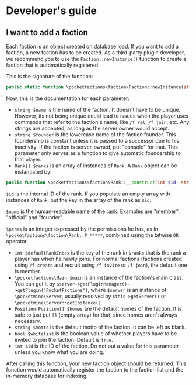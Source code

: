 Developer's guide
===
## I want to add a faction
Each faction is an object created on database load. If you want to add a faction, a new faction has to be created. As a third-party plugin developer, we recommend you to use the `Faction::newInstance()` function to create a faction that is automatically registered.

This is the signature of the function:

```php
public static function \pocketfactions\faction\Faction::newInstance(string $name, string $founder, Rank[] $ranks, int $defaultRankIndex, \pocketfaction\Main $main, Position|Position[] $homes [, string $motto = "" [, bool $whitelist = true [, int $id = \pocketfactions\faction\Faction::nextID($main) ] ] ] );
```

Now, this is the documentation for each parameter:
* `string $name` is the name of the faction. It doesn't have to be unique. However, its not being unique could lead to issues when the player uses commands that refer to the faction's name, like `/f rel`, `/f join`, etc. Any strings are accepted, as long as the server owner would accept.
* `string $founder` is the lowercase name of the faction founder. This foundership is constant unless it is passed to a successor due to his inactivity. If the faction is server-owned, put "console" for that. This parameter only serves as a function to give automatic foundership to that player.
* `Rank[] $ranks` is an array of instances of `Rank`. A `Rank` object can be instantiated by:

```php
public function \pocketfactions\faction\Rank::__construct(int $id, string $name, int $perms);
```

`$id` is the internal ID of the rank. If you populate an empty array with instances of `Rank`, put the key in the array of the rank as `$id`.

`$name` is the human-readable name of the rank. Examples are "member", "official" and "founder".

`$perms` is an integer expressed by the permissions he has, as in `\pocketfactions\faction\Rank::P_*****`, combined using the bitwise `OR` operator.

* `int $defaultRankIndex` is the key of the rank in `$ranks` that is the rank a player has when he newly joins. For normal factions (factions created using `/f create` and recruit using `/f invite` or `/f join`), the default one is member.
* `\pocketfactions\Main $main` is an instance of the faction's main class. You can get it by `$server->getPluginManager()->getPlugin("PocketFactions")`, where `$server` is an instance of `\pocketmine\Server`, usually resolved by `$this->getServer()` or `\pocketmine\Server::getInstance()`.
* `Position|Position[] $homes` are the default homes of the faction. It is safe to just put `[]` (empty array) for that, since homes aren't always necessary.
* `string $motto` is the default motto of the faction. It can be left as blank.
* `bool $whitelist` is the boolean value of whether players have to be invited to join the faction. Default is `true`.
* `int $id` is the ID of the faction. Do not put a value for this parameter unless you know what you are doing.

After calling this function, your new faction object should be returned. This function would automatically register the faction to the faction list and the in-memory database for indexing.

